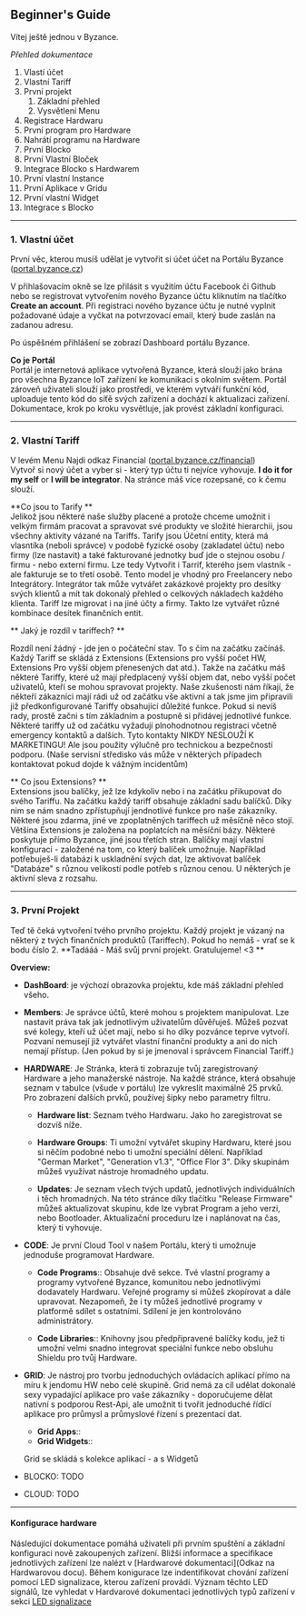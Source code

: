 ## Beginner's Guide

Vítej ještě jednou v Byzance.

_Přehled dokumentace_

1. Vlastí účet
2. Vlastní Tariff
3. První projekt
   1. Základní přehled
   2. Vysvětlení Menu
4. Registrace Hardwaru
5. První program pro Hardware
6. Nahrátí programu na Hardware
7. První Blocko
8. První Vlastní Bloček
9. Integrace Blocko s Hardwarem
10. První vlastní Instance
11. První Aplikace v Gridu 
12. První vlastní Widget
13. Integrace s Blocko



---

### 1. Vlastní účet

První věc, kterou musíš udělat je vytvořit si účet účet na Portálu Byzance \([portal.byzance.cz](/portal.byzance.cz)\)

V přihlašovacím okně se lze přilásit s využitím účtu Facebook či Github nebo se registrovat vytvořením nového Byzance účtu kliknutím na tlačítko **Create an account**. Při registraci nového byzance účtu je nutné vyplnit požadované údaje a vyčkat na potvrzovací email, který bude zaslán na zadanou adresu.

Po úspěšném přihlášení se zobrazí Dashboard portálu Byzance.

**Co je Portál**  
Portál je internetová aplikace vytvořená Byzance, která slouží jako brána pro všechna Byzance IoT zařízení ke komunikaci s okolním světem. Portál zároveň uživateli slouží jako prostředí, ve kterém vytváří funkční kód, uploaduje tento kód do síťě svých zařízení a dochází k aktualizaci zařízení. Dokumentace, krok po kroku vysvětluje, jak provést základní konfiguraci.

---

### 2. Vlastní Tariff

V levém Menu Najdi odkaz Financial \([portal.byzance.cz/financial](/portal.byzance.cz/financial)\)  
Vytvoř si nový účet a vyber si - který typ účtu ti nejvíce vyhovuje. **I do it for my self** or **I will be integrator**. Na stránce máš více rozepsané, co k čemu slouží.

**Co jsou to Tarify **  
Jelikož jsou některé naše služby placené a protože chceme umožnit i velkým firmám pracovat a spravovat své produkty ve složité hierarchii, jsou všechny aktivity vázané na Tariffs. Tarify jsou Účetní entity, která má vlasntíka \(neboli správce\) v podobě fyzické osoby \(zakladatel účtu\) nebo firmy \(lze nastavit\) a také fakturované jednotky buď jde o stejnou osobu / firmu - nebo externí firmu. Lze tedy Vytvořit i Tarrif, kterého jsem vlastník - ale fakturuje se to třetí osobě. Tento model je vhodný pro Freelancery nebo Integrátory. Integrátor tak může vytvářet zakázkové projekty pro desítky svých klientů a mít tak dokonalý přehled o celkových nákladech každého klienta. Tariff lze migrovat i na jiné účty a firmy. Takto lze vytvářet různé kombinace desítek finančních entit.

** Jaký je rozdíl v tariffech? **

Rozdíl není žádný - jde jen o počáteční stav. To s čím na začátku začínáš.  Každý Tariff se skládá z Extensions \(Extensions pro vyšší počet HW, Extensions Pro vyšší objem přenesených dat atd.\). Takže na začátku máš některé Tariffy, které už mají předplacený vyšší objem dat, nebo vyšší počet uživatelů, kteří se mohou spravovat projekty. Naše zkušenosti nám říkají, že někteří zákazníci mají rádi už od začátku vše aktivní a tak jsme jim připravili již předkonfigurované Tariffy obsahující důležité funkce. Pokud si nevíš rady, prostě začni s tím základním a postupně si přidávej jednotlivé funkce. Některé tariffy už od začátku vyžadují plnohodnotnou registraci včetně emergency kontaktů a dalších. Tyto kontakty NIKDY NESLOUŽÍ K MARKETINGU! Ale jsou použity výlučně pro technickou a bezpečností podporu. \(Naše servisní středisko vás může v některých případech kontaktovat pokud dojde k vážným incidentům\)

** Co jsou Extensions? **  
Extensions jsou balíčky, jež lze kdykoliv nebo i na začátku přikupovat do svého Tariffu. Na začátku každý tariff obsahuje základní sadu balíčků. Díky nim se nám snadno zpřístupňují jendnotlivé funkce pro naše zákazníky. Některé jsou zdarma, jiné ve zpoplatněných tariffech už měsíčně něco stojí. Většina Extensions je založena na poplatcích na měsíční bázy. Některé poskytuje přímo Byzance, jiné jsou třetích stran. Balíčky mají vlastní konfiguraci - založené na tom, co který balíček umožnuje. Například potřebuješ-li databázi k uskladnění svých dat, lze aktivovat balíček "Databáze" s různou velikostí podle potřeb s různou cenou. U některých je aktivní sleva z rozsahu.

---

### 3. První Projekt

Teď tě čeká vytvoření tvého prvního projektu. Každý projekt je vázaný na některý z tvých finančních produktů \(Tariffech\). Pokud ho nemáš - vrať se k bodu číslo 2. **Tadááá - Máš svůj první projekt. Gratulujeme! &lt;3 **

**Overview:**

* **DashBoard**: je výchozí obrazovka projektu, kde máš základní přehled všeho.

* **Members**: Je správce účtů, které mohou s projektem manipulovat. Lze nastavit práva tak jak jednotlivým uživatelům důvěřuješ. Můžeš pozvat své kolegy, kteří už účet mají, nebo si ho díky pozvánce teprve vytvoří. Pozvaní nemusejí již vytvářet vlastní finanční produkty a ani do nich nemají přístup. \(Jen pokud by si je jmenoval i správcem Financial Tariff.\)

* **HARDWARE**: Je Stránka, která ti zobrazuje tvůj zaregistrovaný Hardware a jeho manažerské nástroje. Na každé stránce, která obsahuje seznam v tabulce \(všude v portálu\) lze vykreslit maximálně 25 prvků. Pro zobrazení dalších prvků, používej šipky nebo parametry filtru.

  * **Hardware list**: Seznam tvého Hardwaru. Jako ho zaregistrovat se dozvíš níže.

  * **Hardware Groups**: Ti umožní vytvářet skupiny Hardwaru, které jsou si něčím podobné nebo ti umožní speciální dělení. Například "German Market", "Generation v1.3", "Office Flor 3". Díky skupinám můžeš využívat nástroje hromadného updatu.

  * **Updates**: Je seznam všech tvých updatů, jednotlivých individuálních i těch hromadných. Na této stránce díky tlačítku "Release Firmware" můžeš aktualizovat skupinu, kde lze vybrat Program a jeho verzi, nebo Bootloader. Aktualizační proceduru lze i naplánovat na čas, který ti vyhovuje.

* **CODE**: Je první Cloud Tool v našem Portálu, který ti umožnuje jednoduše programovat Hardware.

  * **Code Programs**:: Obsahuje dvě sekce. Tvé vlastní programy a programy vytvořené Byzance, komunitou nebo jednotlivými dodavately Hardwaru. Veřejné programy si můžeš zkopírovat a dále upravovat. Nezapomeň, že i ty můžeš jednotlivé programy v platformě sdílet s ostatními. Sdílení je jen kontrolováno administrátory.

  * **Code Libraries**:: Knihovny jsou předpřipravené balíčky kodu, jež ti umožní velmi snadno integrovat speciální funkce nebo obsluhu Shieldu pro tvůj Hardware.

* **GRID**: Je nástroj pro tvorbu jednoduchých ovládacích aplikací přímo na míru k jendomu HW nebo celé skupině. Grid nemá za cíl udělat dokonalé sexy vypadající aplikace pro vaše zákazníky - doporučujeme dělat nativní s podporou Rest-Api, ale umožnit ti tvořit jednoduché řídící aplikace pro průmysl a průmyslové řízení s prezentací dat.

  * **Grid Apps**::
  * **Grid Widgets**::

  Grid se skládá s kolekce aplikací - a s Widgetů

* BLOCKO: TODO
* CLOUD:  TODO

---

#### Konfigurace hardware

Následující dokumentace pomáhá uživateli při prvním spuštění a základní konfiguraci nově zakoupených zařízení. Bližší informace a specifikace jednotlivých zařízení lze nalézt v [Hardwarové dokumentaci](Odkaz na Hardwarovou docu). Během konigurace lze indentifikovat chování zařízení pomocí LED signalizace, kterou zařízení provádí. Význam těchto LED signálů, lze vyhledat v Hardvarové dokumentaci jednotlivých typů zařízení v sekci [LED signalizace](/byzance_documentation/hardware_intro/hardware/iodag3e/led-signalizace.md)

